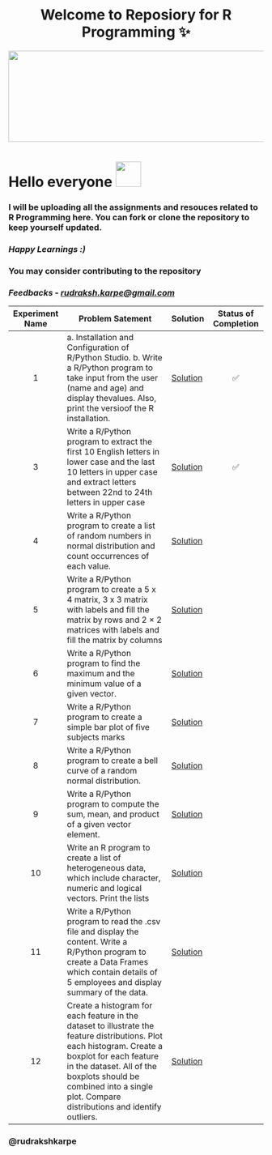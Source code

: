<div align="center">
	
 # Welcome to Reposiory for R Programming ✨

</div>

<img src="https://media0.giphy.com/media/rGlAZysKBcjRCkAX7S/giphy.gif" width="1100" height="180" class="center">

# Hello everyone <img src="https://raw.githubusercontent.com/nixin72/nixin72/master/wave.gif" width="50" height="50">

### I will be uploading all the assignments and resouces related to R Programming here. You can fork or clone the repository to keep yourself updated.

### *Happy Learnings :)*

### You may consider contributing to the repository
### *Feedbacks* - *rudraksh.karpe@gmail.com*
| Experiment Name | Problem Satement | Solution | Status of Completion |
| :-:| ------ | ------ | :-: |
| 1 | a. Installation and Configuration of R/Python Studio. b. Write a R/Python program to take input from the user (name and age) and display thevalues. Also, print the versioof the R installation.| [Solution]()| ✅ |
| 3 | Write a R/Python program to extract the first 10 English letters in lower case and the last 10 letters in upper case and extract letters between 22nd to 24th letters in upper case| [Solution]() | ✅ |
| 4 | Write a R/Python program to create a list of random numbers in normal distribution and count occurrences of each value.| [Solution]() |  |
| 5 | Write a R/Python program to create a 5 x 4 matrix, 3 x 3 matrix with labels and fill the matrix by rows and 2 × 2 matrices with labels and fill the matrix by columns| [Solution]() |  |
| 6 | Write a R/Python program to find the maximum and the minimum value of a given vector.| [Solution]() |  |
| 7 | Write a R/Python program to create a simple bar plot of five subjects marks | [Solution]() |  |
| 8 |Write a R/Python program to create a bell curve of a random normal distribution.| [Solution]() | |
| 9 | Write a R/Python program to compute the sum, mean, and product of a given vector element.| [Solution]() |  |
| 10| Write an R program to create a list of heterogeneous data, which include character, numeric and logical vectors. Print the lists| [Solution]() |  |
| 11| Write a R/Python program to read the .csv file and display the content. Write a R/Python program to create a Data Frames which contain details of 5 employees and display summary of the data.| [Solution]() |  |
| 12| Create a histogram for each feature in the dataset to illustrate the feature distributions. Plot each histogram. Create a boxplot for each feature in the dataset. All of the boxplots should be combined into a single plot. Compare distributions and identify outliers.| [Solution]() |  |

### @rudrakshkarpe
